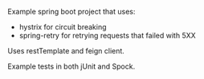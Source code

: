 Example spring boot project that uses:

* hystrix for circuit breaking
* spring-retry for retrying requests that failed with 5XX

Uses restTemplate and feign client.

Example tests in both jUnit and Spock.